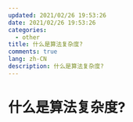 ```yaml
---
updated: 2021/02/26 19:53:26
date: 2021/02/26 19:53:26
categories: 
  - other
title: 什么是算法复杂度?
comments: true
lang: zh-CN
description: 什么是算法复杂度?
---
```


# 什么是算法复杂度?

